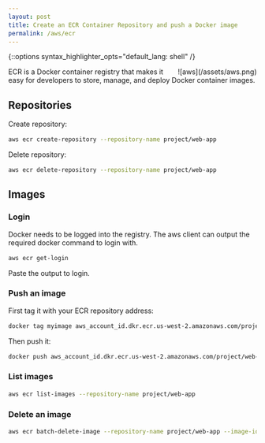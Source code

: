 ```yaml
---
layout: post
title: Create an ECR Container Repository and push a Docker image
permalink: /aws/ecr
---
```

{::options syntax_highlighter_opts="default_lang: shell" /}

<div style="float: right" markdown="1">
![aws](/assets/aws.png)
</div>

ECR is a Docker container registry that makes it easy for developers to store,
manage, and deploy Docker container images.

## Repositories

Create repository:

```sh
aws ecr create-repository --repository-name project/web-app
```

Delete repository:

```sh
aws ecr delete-repository --repository-name project/web-app
```

## Images

### Login

Docker needs to be logged into the registry. The aws client can output the
required docker command to login with.

```sh
aws ecr get-login
```

Paste the output to login.

### Push an image

First tag it with your ECR repository address:

```sh
docker tag myimage aws_account_id.dkr.ecr.us-west-2.amazonaws.com/project/web-app
```

Then push it:

```sh
docker push aws_account_id.dkr.ecr.us-west-2.amazonaws.com/project/web-app
```

### List images

```sh
aws ecr list-images --repository-name project/web-app
```

### Delete an image

```sh
aws ecr batch-delete-image --repository-name project/web-app --image-ids imageTag=latest
```
